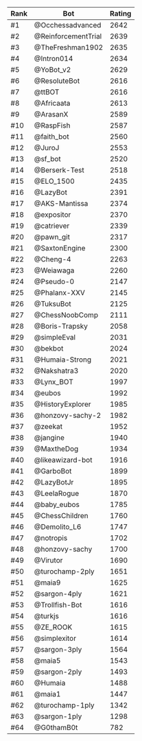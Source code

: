 Rank|Bot|Rating
---|---|---
#1|@Occhessadvanced|2642
#2|@ReinforcementTrial|2639
#3|@TheFreshman1902|2635
#4|@Intron014|2634
#5|@YoBot_v2|2629
#6|@ResoluteBot|2616
#7|@ttBOT|2616
#8|@Africaata|2613
#9|@ArasanX|2589
#10|@RaspFish|2587
#11|@faith_bot|2560
#12|@JuroJ|2553
#13|@sf_bot|2520
#14|@Berserk-Test|2518
#15|@ELO_1500|2435
#16|@LazyBot|2391
#17|@AKS-Mantissa|2374
#18|@expositor|2370
#19|@catriever|2339
#20|@pawn_git|2317
#21|@SaxtonEngine|2300
#22|@Cheng-4|2263
#23|@Weiawaga|2260
#24|@Pseudo-0|2147
#25|@Phalanx-XXV|2145
#26|@TuksuBot|2125
#27|@ChessNoobComp|2111
#28|@Boris-Trapsky|2058
#29|@simpleEval|2031
#30|@bekbot|2024
#31|@Humaia-Strong|2021
#32|@Nakshatra3|2020
#33|@Lynx_BOT|1997
#34|@eubos|1992
#35|@HistoryExplorer|1985
#36|@honzovy-sachy-2|1982
#37|@zeekat|1952
#38|@jangine|1940
#39|@MaxtheDog|1934
#40|@likeawizard-bot|1916
#41|@GarboBot|1899
#42|@LazyBotJr|1895
#43|@LeelaRogue|1870
#44|@baby_eubos|1785
#45|@ChessChildren|1760
#46|@Demolito_L6|1747
#47|@notropis|1702
#48|@honzovy-sachy|1700
#49|@Virutor|1690
#50|@turochamp-2ply|1651
#51|@maia9|1625
#52|@sargon-4ply|1621
#53|@Trollfish-Bot|1616
#54|@turkjs|1616
#55|@ZE_ROOK|1615
#56|@simplexitor|1614
#57|@sargon-3ply|1564
#58|@maia5|1543
#59|@sargon-2ply|1493
#60|@Humaia|1488
#61|@maia1|1447
#62|@turochamp-1ply|1342
#63|@sargon-1ply|1298
#64|@G0thamB0t|782
